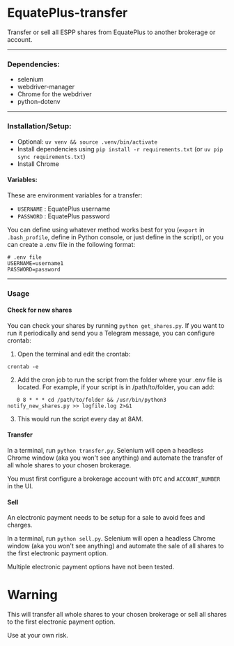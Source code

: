 # EquatePlus-transfer
Transfer or sell all ESPP shares from EquatePlus to another brokerage or account.

---

### Dependencies:
* selenium
* webdriver-manager
* Chrome for the webdriver
* python-dotenv

---

### Installation/Setup:
* Optional: `uv venv && source .venv/bin/activate`
* Install dependencies using `pip install -r requirements.txt` (or `uv pip sync requirements.txt`)
* Install Chrome

#### Variables:
These are environment variables for a transfer:

* `USERNAME` : EquatePlus username
* `PASSWORD` : EquatePlus password

You can define using whatever method works best for you (`export` in `.bash_profile`, define in Python console, or just define in the script), or you can create a .env file in the following format:
```
# .env file
USERNAME=username1
PASSWORD=password
```
---

### Usage

#### Check for new shares

You can check your shares by running `python get_shares.py`. If you want to
run it periodically and send you a Telegram message, you can configure crontab:

1. Open the terminal and edit the crontab:
```
crontab -e
```
2. Add the cron job to run the script from the folder where your .env file is
   located. For example, if your script is in /path/to/folder, you can add:
```
   0 8 * * * cd /path/to/folder && /usr/bin/python3 notify_new_shares.py >> logfile.log 2>&1
```
3. This would run the script every day at 8AM.

#### Transfer

In a terminal, run `python transfer.py`.
Selenium will open a headless Chrome window (aka you won't see anything) and automate the transfer of all whole shares to your chosen brokerage.

You must first configure a brokerage account with `DTC` and `ACCOUNT_NUMBER` in the UI.

#### Sell

An electronic payment needs to be setup for a sale to avoid fees and charges.

In a terminal, run `python sell.py`.
Selenium will open a headless Chrome window (aka you won't see anything) and automate the sale of all shares to the first electronic payment option.

Multiple electronic payment options have not been tested.

# Warning

This will transfer all whole shares to your chosen brokerage or sell all shares to the first electronic payment option.

Use at your own risk.
